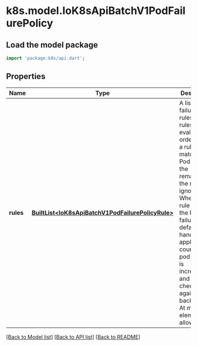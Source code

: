# k8s.model.IoK8sApiBatchV1PodFailurePolicy

## Load the model package
```dart
import 'package:k8s/api.dart';
```

## Properties
Name | Type | Description | Notes
------------ | ------------- | ------------- | -------------
**rules** | [**BuiltList&lt;IoK8sApiBatchV1PodFailurePolicyRule&gt;**](IoK8sApiBatchV1PodFailurePolicyRule.md) | A list of pod failure policy rules. The rules are evaluated in order. Once a rule matches a Pod failure, the remaining of the rules are ignored. When no rule matches the Pod failure, the default handling applies - the counter of pod failures is incremented and it is checked against the backoffLimit. At most 20 elements are allowed. | 

[[Back to Model list]](../README.md#documentation-for-models) [[Back to API list]](../README.md#documentation-for-api-endpoints) [[Back to README]](../README.md)


